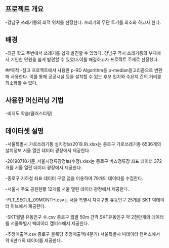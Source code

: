 ## 프로젝트 개요

-강남구 쓰레기통의 최적 위치를 선정한다. 쓰레기의 무단 투기를 최소화 하고자 한다. 

## 배경

-최근 학교 주변에서 쓰레기를 쉽게 발견할 수 있었다. 강남구 역시 쓰레기통의 부재에서 기인한 민원을 쉽게 발견할 수 있었다.이를 해결하고자 프로젝트 주제로 선정했다.

##목적
-참고 프로젝트에서 사용한 p-RD Algorithm을 p-median알고리즘으로 변환해 사용한다. 이를 통해 공공시설 등을 설치할 수 있는 후보 입지와 수요지 간의 거리를 최소화할 수 있다.

## 사용한 머신러닝 기법

-비지도 학습(클러스터링)

## 데이터셋 설명

-서울특별시 가로쓰레기통 설치정보(2019.9).xlsx는 종로구 가로쓰레기통 6536개의 설치정보 서울 열린 데이터 광장에서 제공한다.

-20190710기준_서울시정류장정보(수정).xlsx는  종로구 버스정류장 좌표 데이터  372개를 서울 열린 데이터 광장에서 제공한다.

-종로구 지하철 좌표 데이터 구글 맵을 이용하여 79개의 데이터를 수집한다.

-서울시 주요 공원현황 12개를 서울 열린 데이터 광장에서 제공한다.

-FLT_SEOUL_09MONTH.csv는 서울 특별시 자치구별 유동인구  25개를 SKT 빅데이터
 허브에서 제공한다.

-SKT월별 유동인구 수.csv 종로구 월별 50m 간격 SKT유동인구 약 2천만개의 데이터를
 서울특별시 빅데이터 캠퍼스에서  제공한다.

-추정매출액.csv 종로구 블록당 추정매출액(4분기) 서울특별시 빅데이터 캠퍼스에서 약 6만개의 데이터를 제공한다.
